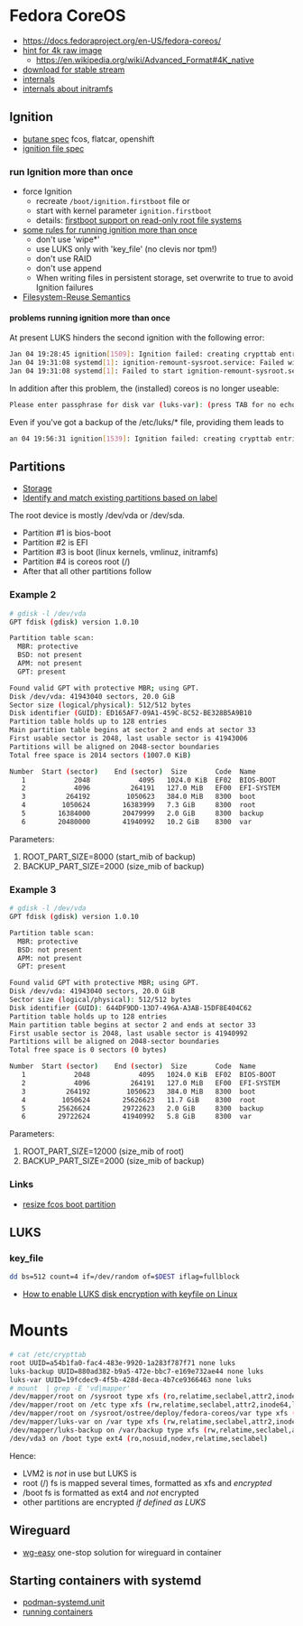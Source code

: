 # Fedora CoreOS

* https://docs.fedoraproject.org/en-US/fedora-coreos/
* [hint for 4k raw image](https://stevetech.me/posts/find-4k-native-ssds)
  + https://en.wikipedia.org/wiki/Advanced_Format#4K_native
* [download for stable stream](https://fedoraproject.org/de/coreos/download?stream=stable&arch=x86_64#download_section)
* [internals](https://github.com/coreos/fedora-coreos-tracker/blob/main/internals/README-internals.md)
* [internals about initramfs](https://github.com/coreos/fedora-coreos-tracker/blob/main/internals/README-initramfs.md)


## Ignition

* [butane spec](https://coreos.github.io/butane/specs/) fcos, flatcar, openshift
* [ignition file spec](https://coreos.github.io/ignition/specs/)

### run Ignition more than once

* force Ignition
  + recreate `/boot/ignition.firstboot` file or
  + start with kernel parameter `ignition.firstboot`
  + details: [firstboot support on read-only root file systems](https://github.com/coreos/ignition/issues/1049)
* [some rules for running ignition more than once](https://docs.fedoraproject.org/en-US/fedora-coreos/live-booting/)
  + don't use 'wipe*'
  + use LUKS only with 'key_file' (no clevis nor tpm!)
  + don't use RAID
  + don't use append
  + When writing files in persistent storage, set overwrite to true to avoid Ignition failures
* [Filesystem-Reuse Semantics](https://coreos.github.io/ignition/operator-notes/#filesystem-reuse-semantics)

#### problems running ignition more than once

At present LUKS hinders the second ignition with the following error:

```bash
Jan 04 19:28:45 ignition[1509]: Ignition failed: creating crypttab entries: adding luks related files: error creating /sysroot/etc/luks/luks-backup: error creating file "/sysroot/etc/luks/luks-backup": A file exists there already and overwrite is false
Jan 04 19:31:08 systemd[1]: ignition-remount-sysroot.service: Failed with result 'exit-code'.
Jan 04 19:31:08 systemd[1]: Failed to start ignition-remount-sysroot.service - Remount /sysroot read-write for Ignition.
```

In addition after this problem, the (installed) coreos is no longer useable:

```bash
Please enter passphrase for disk var (luks-var): (press TAB for no echo)
```

Even if you've got a backup of the /etc/luks/* file, providing them leads to

```bash
an 04 19:56:31 ignition[1539]: Ignition failed: creating crypttab entries: adding luks related files: error creating /sysroot/etc/luks/luks-backup: error creating file "/sysroot/etc/luks/luks-backup": A file exists there already and overwrite is false
```

## Partitions

* [Storage](https://docs.fedoraproject.org/en-US/fedora-coreos/storage/)
* [Identify and match existing partitions based on label](https://github.com/coreos/ignition/issues/1219)

The root device is mostly /dev/vda or /dev/sda.

* Partition #1 is bios-boot
* Partition #2 is EFI
* Partition #3 is boot (linux kernels, vmlinuz, initramfs)
* Partition #4 is coreos root (/)
* After that all other partitions follow

### Example 2

```bash
# gdisk -l /dev/vda
GPT fdisk (gdisk) version 1.0.10

Partition table scan:
  MBR: protective
  BSD: not present
  APM: not present
  GPT: present

Found valid GPT with protective MBR; using GPT.
Disk /dev/vda: 41943040 sectors, 20.0 GiB
Sector size (logical/physical): 512/512 bytes
Disk identifier (GUID): ED165AF7-09A1-459C-8C52-BE328B5A9B10
Partition table holds up to 128 entries
Main partition table begins at sector 2 and ends at sector 33
First usable sector is 2048, last usable sector is 41943006
Partitions will be aligned on 2048-sector boundaries
Total free space is 2014 sectors (1007.0 KiB)

Number  Start (sector)    End (sector)  Size       Code  Name
   1            2048            4095   1024.0 KiB  EF02  BIOS-BOOT
   2            4096          264191   127.0 MiB   EF00  EFI-SYSTEM
   3          264192         1050623   384.0 MiB   8300  boot
   4         1050624        16383999   7.3 GiB     8300  root
   5        16384000        20479999   2.0 GiB     8300  backup
   6        20480000        41940992   10.2 GiB    8300  var
```

Parameters:
1. ROOT_PART_SIZE=8000 (start_mib of backup)
2. BACKUP_PART_SIZE=2000 (size_mib of backup)

### Example 3

```bash
# gdisk -l /dev/vda
GPT fdisk (gdisk) version 1.0.10

Partition table scan:
  MBR: protective
  BSD: not present
  APM: not present
  GPT: present

Found valid GPT with protective MBR; using GPT.
Disk /dev/vda: 41943040 sectors, 20.0 GiB
Sector size (logical/physical): 512/512 bytes
Disk identifier (GUID): 644DF9DD-13D7-496A-A3AB-15DF8E404C62
Partition table holds up to 128 entries
Main partition table begins at sector 2 and ends at sector 33
First usable sector is 2048, last usable sector is 41940992
Partitions will be aligned on 2048-sector boundaries
Total free space is 0 sectors (0 bytes)

Number  Start (sector)    End (sector)  Size       Code  Name
   1            2048            4095   1024.0 KiB  EF02  BIOS-BOOT
   2            4096          264191   127.0 MiB   EF00  EFI-SYSTEM
   3          264192         1050623   384.0 MiB   8300  boot
   4         1050624        25626623   11.7 GiB    8300  root
   5        25626624        29722623   2.0 GiB     8300  backup
   6        29722624        41940992   5.8 GiB     8300  var
```

Parameters:
1. ROOT_PART_SIZE=12000 (size_mib of root)
2. BACKUP_PART_SIZE=2000 (size_mib of backup)

### Links

* [resize fcos boot partition](https://www.aleskandro.com/posts/resize-boot-partition-fedora-coreos/)

## LUKS

### key_file

```bash
dd bs=512 count=4 if=/dev/random of=$DEST iflag=fullblock
```

* [How to enable LUKS disk encryption with keyfile on Linux](https://www.cyberciti.biz/hardware/cryptsetup-add-enable-luks-disk-encryption-keyfile-linux/)

# Mounts

```bash
# cat /etc/crypttab 
root UUID=a54b1fa0-fac4-483e-9920-1a283f787f71 none luks
luks-backup UUID=880ad382-b9a5-472e-bbc7-e169e732ae44 none luks
luks-var UUID=19fcdec9-4f5b-428d-8eca-4b7ce9366463 none luks
# mount  | grep -E 'vd|mapper'
/dev/mapper/root on /sysroot type xfs (ro,relatime,seclabel,attr2,inode64,logbufs=8,logbsize=32k,prjquota)
/dev/mapper/root on /etc type xfs (rw,relatime,seclabel,attr2,inode64,logbufs=8,logbsize=32k,prjquota)
/dev/mapper/root on /sysroot/ostree/deploy/fedora-coreos/var type xfs (rw,relatime,seclabel,attr2,inode64,logbufs=8,logbsize=32k,prjquota)
/dev/mapper/luks-var on /var type xfs (rw,relatime,seclabel,attr2,inode64,logbufs=8,logbsize=32k,noquota)
/dev/mapper/luks-backup on /var/backup type xfs (rw,relatime,seclabel,attr2,inode64,logbufs=8,logbsize=32k,noquota)
/dev/vda3 on /boot type ext4 (ro,nosuid,nodev,relatime,seclabel)
```

Hence:

* LVM2 is _not_ in use but LUKS is
* root (/) fs is mapped several times, formatted as xfs and _encrypted_
* /boot fs is formatted as ext4 and _not_ encrypted
* other partitions are encrypted _if defined as LUKS_

## Wireguard

* [wg-easy](https://github.com/wg-easy/wg-easy) one-stop solution for wireguard in container

## Starting containers with systemd

* [podman-systemd.unit](https://docs.podman.io/en/latest/markdown/podman-systemd.unit.5.html)
* [running containers](https://docs.fedoraproject.org/en-US/fedora-coreos/running-containers/)
